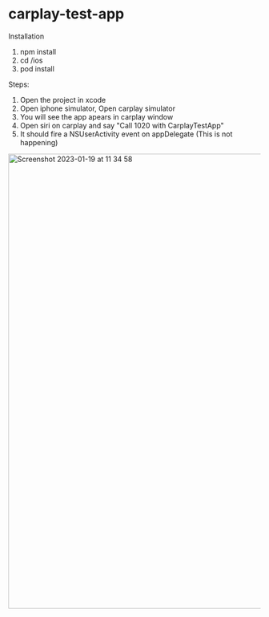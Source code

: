 # carplay-test-app

Installation

1) npm install
2) cd /ios
3) pod install

Steps:

1) Open the project in xcode
2) Open iphone simulator, Open carplay simulator
3) You will see the app apears in carplay window
4) Open siri on carplay and say "Call 1020 with CarplayTestApp"
5) It should fire a NSUserActivity event on appDelegate (This is not happening)

<img width="907" alt="Screenshot 2023-01-19 at 11 34 58" src="https://user-images.githubusercontent.com/25919397/213432383-a4d9d9d0-2e73-4580-a120-e5e093c21176.png">
